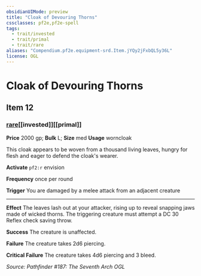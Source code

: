 ```yaml
---
obsidianUIMode: preview
title: "Cloak of Devouring Thorns"
cssclasses: pf2e,pf2e-spell
tags:
  - trait/invested
  - trait/primal
  - trait/rare
aliases: "Compendium.pf2e.equipment-srd.Item.jYQy2jFxbQL5y36L"
license: OGL
---
```

# Cloak of Devouring Thorns
## Item 12
### [rare](rare.md "Rare Rarity Trait")[[invested]][[primal]]


**Price** 2000 gp; 
**Bulk** L; **Size** med
**Usage** worncloak

This cloak appears to be woven from a thousand living leaves, hungry for flesh and eager to defend the cloak's wearer.

**Activate** `pf2:r` envision

**Frequency** once per round

**Trigger** You are damaged by a melee attack from an adjacent creature

* * *

**Effect** The leaves lash out at your attacker, rising up to reveal snapping jaws made of wicked thorns. The triggering creature must attempt a DC 30 Reflex check saving throw.

**Success** The creature is unaffected.

**Failure** The creature takes 2d6 piercing.

**Critical Failure** The creature takes 4d6 piercing and 3 bleed.

*Source: Pathfinder #187: The Seventh Arch*
*OGL*